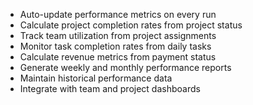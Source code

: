 - Auto-update performance metrics on every run
- Calculate project completion rates from project status
- Track team utilization from project assignments
- Monitor task completion rates from daily tasks
- Calculate revenue metrics from payment status
- Generate weekly and monthly performance reports
- Maintain historical performance data
- Integrate with team and project dashboards
